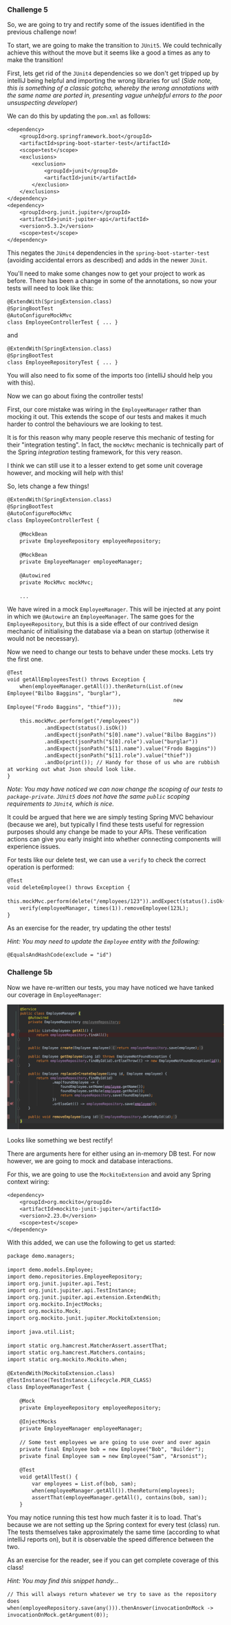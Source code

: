 ### Challenge 5

So, we are going to try and rectify some of the issues identified in the previous challenge now!

To start, we are going to make the transition to `JUnit5`. We could technically achieve this without
the move but it seems like a good a times as any to make the transition!

First, lets get rid of the `JUnit4` dependencies so we don't get tripped up by intelliJ being 
helpful and importing the wrong libraries for us! (_Side note, this is something of a classic gotcha, 
whereby the wrong annotations with the same name are ported in, presenting vague unhelpful errors
to the poor unsuspecting developer_)


We can do this by updating the `pom.xml` as follows:

```
<dependency>
    <groupId>org.springframework.boot</groupId>
    <artifactId>spring-boot-starter-test</artifactId>
    <scope>test</scope>
    <exclusions>
        <exclusion>
            <groupId>junit</groupId>
            <artifactId>junit</artifactId>
        </exclusion>
    </exclusions>
</dependency>
<dependency>
    <groupId>org.junit.jupiter</groupId>
    <artifactId>junit-jupiter-api</artifactId>
    <version>5.3.2</version>
    <scope>test</scope>
</dependency>
```
This negates the `JUnit4` dependencies in the `spring-boot-starter-test` (avoiding accidental 
errors as described) and adds in the newer `JUnit`.

You'll need to make some changes now to get your project to work as before. There has been a change
in some of the annotations, so now your tests will need to look like this:

```
@ExtendWith(SpringExtension.class)
@SpringBootTest
@AutoConfigureMockMvc
class EmployeeControllerTest { ... }
```
and
```
@ExtendWith(SpringExtension.class)
@SpringBootTest
class EmployeeRepositoryTest { ... }
```

You will also need to fix some of the imports too (intelliJ should help you with this).

Now we can go about fixing the controller tests!

First, our core mistake was wiring in the `EmployeeManager` rather than mocking it out. This extends
the scope of our tests and makes it much harder to control the behaviours we are looking to test.

It is for this reason why many people reserve this mechanic of testing for their "integration testing".
In fact, the `mockMvc` mechanic is technically part of the Spring _integration_ testing framework, for
this very reason.

I think we can still use it to a lesser extend to get some unit coverage however, and mocking will help
with this!

So, lets change a few things!

```
@ExtendWith(SpringExtension.class)
@SpringBootTest
@AutoConfigureMockMvc
class EmployeeControllerTest {

    @MockBean
    private EmployeeRepository employeeRepository;
    
    @MockBean
    private EmployeeManager employeeManager;

    @Autowired
    private MockMvc mockMvc;
    
    ...
``` 

We have wired in a mock `EmployeeManager`. This will be injected at any point in which we `@Autowire`
an `EmployeeManager`. The same goes for the `EmployeeRepository`, but this is a side effect of our
contrived design mechanic of initialising the database via a bean on startup (otherwise it would
not be necessary).

Now we need to change our tests to behave under these mocks. Lets try the first one.

```
@Test
void getAllEmployeesTest() throws Exception {
    when(employeeManager.getAll()).thenReturn(List.of(new Employee("Bilbo Baggins", "burglar"), 
                                                      new Employee("Frodo Baggins", "thief")));
    
    this.mockMvc.perform(get("/employees"))
            .andExpect(status().isOk())
            .andExpect(jsonPath("$[0].name").value("Bilbo Baggins"))
            .andExpect(jsonPath("$[0].role").value("burglar"))
            .andExpect(jsonPath("$[1].name").value("Frodo Baggins"))
            .andExpect(jsonPath("$[1].role").value("thief"))
            .andDo(print()); // Handy for those of us who are rubbish at working out what Json should look like.
}
```
_Note: You may have noticed we can now change the scoping of our tests to `package-private`. `JUnit5`
does not have the same `public` scoping requirements to `JUnit4`, which is nice._ 

It could be argued that here we are simply testing Spring MVC behaviour (because we are), but typically
I find these tests useful for regression purposes should any change be made to your APIs. These 
verification actions can give you early insight into whether connecting components will experience
issues.

For tests like our delete test, we can use a `verify` to check the correct operation is performed:

```
@Test
void deleteEmployee() throws Exception {
    this.mockMvc.perform(delete("/employees/123")).andExpect(status().isOk());
    verify(employeeManager, times(1)).removeEmployee(123L);
}
```

As an exercise for the reader, try updating the other tests!

_Hint: You may need to update the `Employee` entity with the following:_

```
@EqualsAndHashCode(exclude = "id")
```

### Challenge 5b

Now we have re-written our tests, you may have noticed we have tanked our coverage in `EmployeeManager`:

![Coverage](coverage.png?raw=true "Coverage ")

Looks like something we best rectify!

There are arguments here for either using an in-memory DB test. For now however, we are going to mock
and database interactions.

For this, we are going to use the `MockitoExtension` and avoid any Spring context wiring:

```
<dependency>
    <groupId>org.mockito</groupId>
    <artifactId>mockito-junit-jupiter</artifactId>
    <version>2.23.0</version>
    <scope>test</scope>
</dependency>
```

With this added, we can use the following to get us started:

```
package demo.managers;

import demo.models.Employee;
import demo.repositories.EmployeeRepository;
import org.junit.jupiter.api.Test;
import org.junit.jupiter.api.TestInstance;
import org.junit.jupiter.api.extension.ExtendWith;
import org.mockito.InjectMocks;
import org.mockito.Mock;
import org.mockito.junit.jupiter.MockitoExtension;

import java.util.List;

import static org.hamcrest.MatcherAssert.assertThat;
import static org.hamcrest.Matchers.contains;
import static org.mockito.Mockito.when;

@ExtendWith(MockitoExtension.class)
@TestInstance(TestInstance.Lifecycle.PER_CLASS)
class EmployeeManagerTest {

    @Mock
    private EmployeeRepository employeeRepository;

    @InjectMocks
    private EmployeeManager employeeManager;

    // Some test employees we are going to use over and over again
    private final Employee bob = new Employee("Bob", "Builder");
    private final Employee sam = new Employee("Sam", "Arsonist");

    @Test
    void getAllTest() {
        var employees = List.of(bob, sam);
        when(employeeManager.getAll()).thenReturn(employees);
        assertThat(employeeManager.getAll(), contains(bob, sam));
    }
```

You may notice running this test how much faster it is to load. That's because we are not setting
up the Spring context for every test (class) run. The tests themselves take approximately the same
time (according to what intelliJ reports on), but it is observable the speed difference between
the two.

As an exercise for the reader, see if you can get complete coverage of this class! 

_Hint: You may find this snippet handy..._

```
// This will always return whatever we try to save as the repository does
when(employeeRepository.save(any())).thenAnswer(invocationOnMock -> invocationOnMock.getArgument(0));
```

